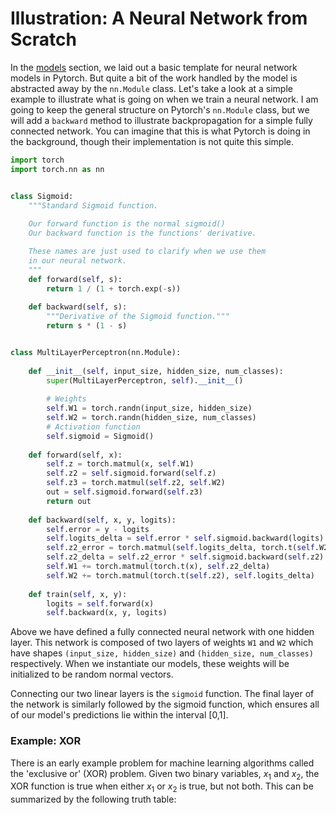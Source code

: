 # Illustration: A Neural Network from Scratch

In the [models](getting_started/models.md) section, we laid out a basic
template for neural network models in Pytorch. But quite a bit of the work 
handled by the model is abstracted away by the `nn.Module` class. Let's 
take a look at a simple example to illustrate what is going on when we 
train a neural network. I am going to keep the general structure on 
Pytorch's `nn.Module` class, but we will add a `backward` method to 
illustrate backpropagation for a simple fully connected network. You can
imagine that this is what Pytorch is doing in the background, though their
implementation is not quite this simple.

```python
import torch
import torch.nn as nn


class Sigmoid:
    """Standard Sigmoid function.
    
    Our forward function is the normal sigmoid()
    Our backward function is the functions' derivative.

    These names are just used to clarify when we use them 
    in our neural network.
    """
    def forward(self, s):
        return 1 / (1 + torch.exp(-s))
    
    def backward(self, s):
        """Derivative of the Sigmoid function."""
        return s * (1 - s)


class MultiLayerPerceptron(nn.Module):
    
    def __init__(self, input_size, hidden_size, num_classes):
        super(MultiLayerPerceptron, self).__init__()
        
        # Weights
        self.W1 = torch.randn(input_size, hidden_size)
        self.W2 = torch.randn(hidden_size, num_classes)
        # Activation function
        self.sigmoid = Sigmoid()
        
    def forward(self, x):
        self.z = torch.matmul(x, self.W1)
        self.z2 = self.sigmoid.forward(self.z)
        self.z3 = torch.matmul(self.z2, self.W2)
        out = self.sigmoid.forward(self.z3)
        return out
    
    def backward(self, x, y, logits):
        self.error = y - logits
        self.logits_delta = self.error * self.sigmoid.backward(logits)
        self.z2_error = torch.matmul(self.logits_delta, torch.t(self.W2))
        self.z2_delta = self.z2_error * self.sigmoid.backward(self.z2)
        self.W1 += torch.matmul(torch.t(x), self.z2_delta)
        self.W2 += torch.matmul(torch.t(self.z2), self.logits_delta)
        
    def train(self, x, y):
        logits = self.forward(x)
        self.backward(x, y, logits)
```

Above we have defined a fully connected neural network with one hidden layer. This 
network is composed of two layers of weights `W1` and `W2` which have shapes
`(input_size, hidden_size)` and `(hidden_size, num_classes)` respectively. When we 
instantiate our models, these weights will be initialized to be random normal vectors.

Connecting our two linear layers is the `sigmoid` function. The final layer of the network 
is similarly followed by the sigmoid function, which ensures all of our model's predictions 
lie within the interval [0,1].

### Example: XOR

 There is an early example problem for machine learning algorithms called the 'exclusive or'
 (XOR) problem. Given two binary variables, $x_{1}$ and $x_{2}$, the XOR function is true when
 either $x_{1}$ or $x_{2}$ is true, but not both. This can be summarized by the following truth
 table: